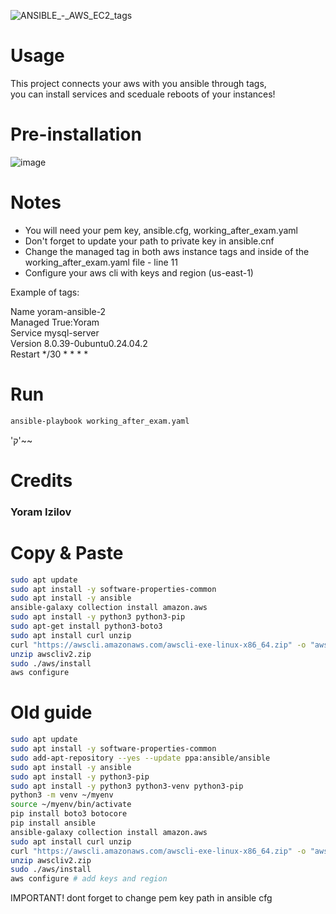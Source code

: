![ANSIBLE_-_AWS_EC2_tags](https://github.com/user-attachments/assets/15fd26de-184b-4423-87f9-daf7444799b5)

# Usage
This project connects your aws with you ansible through tags,<br>
you can install services and sceduale reboots of your instances!

# Pre-installation
![image](https://github.com/user-attachments/assets/a69e4ada-2189-479d-80bb-4316d158f3a4)

# Notes
- You will need your pem key, ansible.cfg, working_after_exam.yaml
- Don't forget to update your path to private key in ansible.cnf
- Change the managed tag in both aws instance tags and inside of the working_after_exam.yaml file - line 11
- Configure your aws cli with keys and region (us-east-1)

Example of tags:<br>

Name yoram-ansible-2<br>
Managed True:Yoram<br>
Service mysql-server<br>
Version 8.0.39-0ubuntu0.24.04.2<br>
Restart */30 * * * *<br>

# Run
```bash
ansible-playbook working_after_exam.yaml
```
'ק'~~
# Credits
### Yoram Izilov

# Copy & Paste 
```bash
sudo apt update
sudo apt install -y software-properties-common
sudo apt install -y ansible
ansible-galaxy collection install amazon.aws
sudo apt install -y python3 python3-pip
sudo apt-get install python3-boto3
sudo apt install curl unzip
curl "https://awscli.amazonaws.com/awscli-exe-linux-x86_64.zip" -o "awscliv2.zip"
unzip awscliv2.zip
sudo ./aws/install
aws configure
```

# Old guide
```sh
sudo apt update
sudo apt install -y software-properties-common
sudo add-apt-repository --yes --update ppa:ansible/ansible
sudo apt install -y ansible
sudo apt install -y python3-pip
sudo apt install -y python3 python3-venv python3-pip
python3 -m venv ~/myenv
source ~/myenv/bin/activate
pip install boto3 botocore
pip install ansible
ansible-galaxy collection install amazon.aws
sudo apt install curl unzip
curl "https://awscli.amazonaws.com/awscli-exe-linux-x86_64.zip" -o "awscliv2.zip"
unzip awscliv2.zip
sudo ./aws/install
aws configure # add keys and region
```
IMPORTANT! dont forget to change pem key path in ansible cfg
